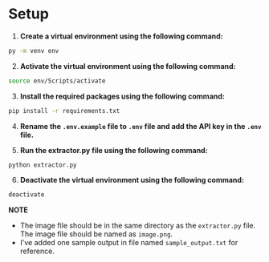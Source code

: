 <!-- write instructions to setup the virtual env with requirements.txt file and then activate it and then add key in .env.example file and then run extractor.py file -->

# Setup
1. **Create a virtual environment using the following command:**
```bash
py -m venv env
```

2. **Activate the virtual environment using the following command:**
```bash
source env/Scripts/activate
```

3. **Install the required packages using the following command:**
```bash
pip install -r requirements.txt
```

4. **Rename the `.env.example` file to `.env` file and add the API key in the `.env` file.**

5. **Run the extractor.py file using the following command:**
```bash
python extractor.py
```

6. **Deactivate the virtual environment using the following command:**
```bash 
deactivate
```


**NOTE**
- The image file should be in the same directory as the `extractor.py` file. The image file should be named as `image.png`.
- I've added one sample output in file named `sample_output.txt` for reference.
